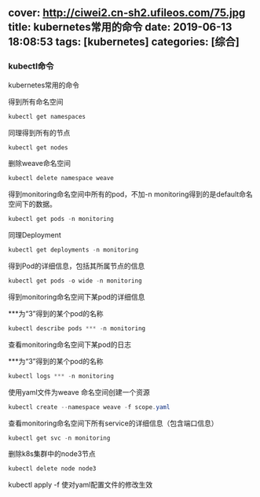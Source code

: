 cover: http://ciwei2.cn-sh2.ufileos.com/75.jpg
title: kubernetes常用的命令
date: 2019-06-13 18:08:53
tags: [kubernetes]
categories: [综合]
---
### kubectl命令

kubernetes常用的命令

<!--more-->

得到所有命名空间

```java
kubectl get namespaces
```

同理得到所有的节点

```java
kubectl get nodes
```

删除weave命名空间

```java
kubectl delete namespace weave
```

得到monitoring命名空间中所有的pod，不加-n monitoring得到的是default命名空间下的数据。

```java
kubectl get pods -n monitoring
```

同理Deployment

```java
kubectl get deployments -n monitoring
```

得到Pod的详细信息，包括其所属节点的信息

```java
kubectl get pods -o wide -n monitoring
```

得到monitoring命名空间下某pod的详细信息

***为“3”得到的某个pod的名称

```java
kubectl describe pods *** -n monitoring
```

查看monitoring命名空间下某pod的日志

***为“3”得到的某个pod的名称

```java
kubectl logs *** -n monitoring
```

使用yaml文件为weave 命名空间创建一个资源

```java
kubectl create --namespace weave -f scope.yaml 
```

查看monitoring命名空间下所有service的详细信息（包含端口信息）

```java
kubectl get svc -n monitoring 
```

删除k8s集群中的node3节点

```java
kubectl delete node node3
```

kubectl apply -f 使对yaml配置文件的修改生效